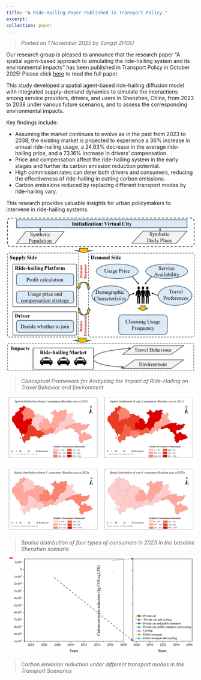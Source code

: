 ```yaml
---
title: "A Ride-Hailing Paper Published in Transport Policy "
excerpt: 
collection: paper
---
```

> _Posted on 1 November 2025 by Songzi ZHOU_

Our research group is pleased to announce that the research paper “A spatial agent-based approach to simulating the ride-hailing system and its environmental impacts” has been published in Transport Policy in October 2025! Please click [here](https://www.sciencedirect.com/science/article/pii/S0967070X25003919) to read the full paper.

This study developed a spatial agent-based ride-hailing diffusion model with integrated supply–demand dynamics to simulate the interactions among service providers, drivers, and users in Shenzhen, China, from 2023 to 2038 under various future scenarios, and to assess the corresponding environmental impacts.

Key findings include:
- Assuming the market continues to evolve as in the past from 2023 to 2038, the existing market is projected to experience a 36% increase in annual ride-hailing usage, a 24.63% decrease in the average ride-hailing price, and a 73.16% increase in drivers’ compensation.
- Price and compensation affect the ride-hailing system in the early stages and further its carbon emission reduction potential. 
- High commission rates can deter both drivers and consumers, reducing the effectiveness of ride-hailing in cutting carbon emissions.
- Carbon emissions reduced by replacing different transport modes by ride-hailing vary.

This research provides valuable insights for urban policymakers to intervene in ride-hailing systems.

<img src="/images/news-15-1.png" alt="Spatial distribution" width="600"/>

> _Conceptual Framework for Analyzing the Impact of Ride-Hailing on Travel Behavior and Environment_

<img src="/images/news-15-2.png" alt="MaaS pricing scenario" width="600"/>

> _Spatial distribution of four types of consumers in 2023 in the baseline Shenzhen scenario_

<img src="/images/news-15-3.png" alt="MaaS pricing scenario" width="600"/>

> _Carbon emission reduction under different transport modes in the Transport Scenarios_


